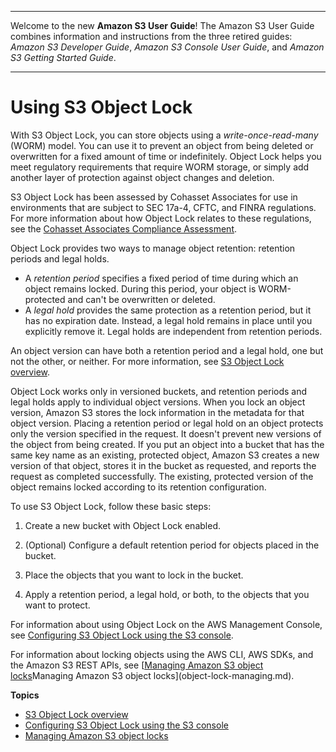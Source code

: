 --------

Welcome to the new **Amazon S3 User Guide**\! The Amazon S3 User Guide combines information and instructions from the three retired guides: *Amazon S3 Developer Guide*, *Amazon S3 Console User Guide*, and *Amazon S3 Getting Started Guide*\.

--------

# Using S3 Object Lock<a name="object-lock"></a>

With S3 Object Lock, you can store objects using a *write\-once\-read\-many* \(WORM\) model\. You can use it to prevent an object from being deleted or overwritten for a fixed amount of time or indefinitely\. Object Lock helps you meet regulatory requirements that require WORM storage, or simply add another layer of protection against object changes and deletion\.

S3 Object Lock has been assessed by Cohasset Associates for use in environments that are subject to SEC 17a\-4, CFTC, and FINRA regulations\. For more information about how Object Lock relates to these regulations, see the [Cohasset Associates Compliance Assessment](https://d1.awsstatic.com/r2018/b/S3-Object-Lock/Amazon-S3-Compliance-Assessment.pdf)\.

Object Lock provides two ways to manage object retention: retention periods and legal holds\.
+ A *retention period* specifies a fixed period of time during which an object remains locked\. During this period, your object is WORM\-protected and can't be overwritten or deleted\.
+ A *legal hold* provides the same protection as a retention period, but it has no expiration date\. Instead, a legal hold remains in place until you explicitly remove it\. Legal holds are independent from retention periods\.

An object version can have both a retention period and a legal hold, one but not the other, or neither\. For more information, see [S3 Object Lock overview](object-lock-overview.md)\. 

Object Lock works only in versioned buckets, and retention periods and legal holds apply to individual object versions\. When you lock an object version, Amazon S3 stores the lock information in the metadata for that object version\. Placing a retention period or legal hold on an object protects only the version specified in the request\. It doesn't prevent new versions of the object from being created\. If you put an object into a bucket that has the same key name as an existing, protected object, Amazon S3 creates a new version of that object, stores it in the bucket as requested, and reports the request as completed successfully\. The existing, protected version of the object remains locked according to its retention configuration\.

To use S3 Object Lock, follow these basic steps:

1. Create a new bucket with Object Lock enabled\.

1. \(Optional\) Configure a default retention period for objects placed in the bucket\.

1. Place the objects that you want to lock in the bucket\.

1. Apply a retention period, a legal hold, or both, to the objects that you want to protect\.

For information about using Object Lock on the AWS Management Console, see [Configuring S3 Object Lock using the S3 console](object-lock-console.md)\.

For information about locking objects using the AWS CLI, AWS SDKs, and the Amazon S3 REST APIs, see [[Managing Amazon S3 object locks](object-lock-managing.md)Managing Amazon S3 object locks](object-lock-managing.md)\.

**Topics**
+ [S3 Object Lock overview](object-lock-overview.md)
+ [Configuring S3 Object Lock using the S3 console](object-lock-console.md)
+ [Managing Amazon S3 object locks](object-lock-managing.md)